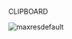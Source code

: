 CLIPBOARD

![maxresdefault](https://github.com/anuj-as/Clipboard/assets/103725140/285560f7-1263-4f8a-9614-0b8ee23a32bb)
